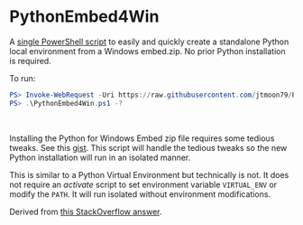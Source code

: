 # PythonEmbed4Win

A [single PowerShell script](PythonEmbed4Win.ps1) to easily and quickly
create a standalone Python local environment from a Windows embed.zip. No prior
Python installation is required.

To run:

```powershell
PS> Invoke-WebRequest -Uri https://raw.githubusercontent.com/jtmoon79/PythonEmbed4Win/main/PythonEmbed4Win.ps1 -OutFile PythonEmbed4Win.ps1
PS> .\PythonEmbed4Win.ps1 -?
```

<br/>

Installing the Python for Windows Embed zip file requires some tedious tweaks.
See this [gist](https://gist.github.com/jtmoon79/ce63fe655b2f544462e70d8e5ec30ff5).
This script will handle the tedious tweaks so the new Python installation will
run in an isolated manner.

This is similar to a Python Virtual Environment but technically is not.
It does not require an _activate_ script to set environment variable `VIRTUAL_ENV`
or modify the `PATH`. It will run isolated without environment modifications.

Derived from [this StackOverflow answer](https://stackoverflow.com/a/68958636/471376).
